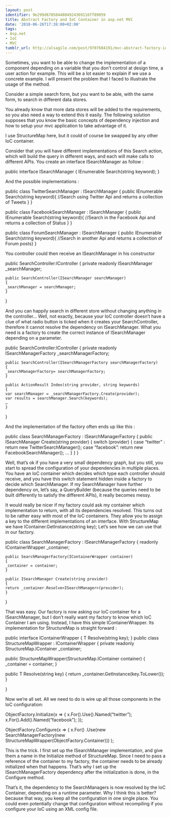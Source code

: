 ```yaml
---
layout: post
identifier: 9e299d6785844804924369116ff89059
title: Abstract Factory and IoC Container in asp.net MVC
date: '2010-06-26T17:38:00+02:00'
tags:
- Asp.net
- IoC
- MVC
tumblr_url: http://alsagile.com/post/9707604191/mvc-abstract-factory-ioc
---
```

Sometimes, you want to be able to change the implementation of a component depending on a variable that you don’t control at design time, a user action for example. This will be a lot easier to explain if we use a concrete example. I will present the problem that I faced to illustrate the usage of the method.

Consider a simple search form, but you want to be able, with the same form, to search in different data stores.

You already know that more data stores will be added to the requirements, so you also need a way to extend this it easily. The following solution supposes that you know the basic concepts of dependency injection and how to setup your mvc application to take advantage of it.

I use StructureMap here, but it could of course be swapped by any other IoC container.

Consider that you will have different implementations of this Search action, which will build the query in different ways, and each will make calls to different APIs. You create an interface ISearchManager as follow :

public interface ISearchManager
{
    IEnumerable<ResultItem> Search(string keyword);
}

And the possible implementations :

public class TwitterSearchManager&#160;: ISearchManager
{
    public IEnumerable<ResultItem> Search(string keyword){ //Search using Twitter Api and returns a collection of Tweets }
}

public class FacebookSearchManager : ISearchManager
{
    public IEnumerable<ResultItem> Search(string keyword){ //Search in the Facebook Api and returns a collection of Status }
}

public class ForumSearchManager : ISearchManager
{
    public IEnumerable<ResultItem> Search(string keyword){ //Search in another Api and returns a collection of Forum posts}
}

You controller could then receive an ISearchManager in his constructor

public SearchController:IController
{
    private readonly ISearchManager _searchManager;

    public SearchController(ISearchManager searchManager)
    {
	_searchManager = searchManager;
    }
}

And you can happily search in different store without changing anything in the controller… Well, not exactly, because your IoC controller doesn’t have a clue of what radio button is ticked when it creates your SearchController, therefore it cannot resolve the dependency on ISearchManager. What you need is a factory to create the correct instance of ISearchManager depending on a parameter.

public SearchController:IController
{
    private readonly ISearchManagerFactory _searchManagerFactory;

    public SearchController(ISearchManagerFactory searchManagerFactory)
    {
	_searchManagerFactory= searchManagerFactory;
    }

    public ActionResult Index(string provider, string keywords)
    {
	var searchManager = _searchManagerFactory.Create(provider);
	var results = searchManager.Search(keywords);
	…
    }
}

And the implementation of the factory often ends up like this :


public class SearchManagerFactory : ISearchManagerFactory
{
    public ISearchManager Create(string provider)
    {
	switch (provider)
	{
	    case “twitter” : return new TwitterSearchManager();
	    case “facebook”: return new FacebookSearchManager();
	    …
	}
     }
}

Well, that’s ok if you have a very small dependency graph, but you still, you start to spread the configuration of your dependencies in multiple places. You have an IoC container which decides which type each controller should receive, and you have this switch statement hidden inside a factory to decide which SearchManager. If my SearchManager have further dependency on, let’s say, a QueryBuilder (because the queries need to be built differently to satisfy the different APIs), it really becomes messy.

It would really be nicer if my factory could ask my container which implementation to return, with all its dependencies resolved. This turns out to be rather easy with most of the IoC containers.
  They allow you to assign a key to the different implementations of an interface. With StructureMap we have IContainer.GetInstance<T>(string key); Let’s see how we can use that in our factory.

public class SearchManagerFactory : ISearchManagerFactory
{
    readonly IContainerWrapper _container;

    public SearchManagerFactory(IContainerWrapper container)
    {
	_container = container;
    }

    public ISearchManager Create(string provider)
    {
	return _container.Resolve<ISearchManager>(provider);
    }
}

That was easy. Our factory is now asking our IoC container for a ISearchManager, but I don’t really want my factory to know which IoC Container I am using. Instead, I have this simple IContainerWrapper. Its implementation for StructureMap is straight forward :

public interface IContainerWrapper
{
    T Resolve<t>(string key);
}
public class StructureMapWrapper : IContainerWrapper
{
    private readonly StructureMap.IContainer _container;

public StructureMapWrapper(StructureMap.IContainer container)
{
    _container = container;
}

public T Resolve<T>(string key)
{
    return _container.GetInstance<T>(key.ToLower());
}


}

Now we’re all set. All we need to do is wire up all those components in the IoC configuration:

ObjectFactory.Initialize(x =&gt;
{
     x.For<ISearchManager>().Use<twittersearchmanager>().Named(“twitter”);
     x.For<ISearchManager>().Add<facebooksearchmanager>().Named(“facebook”);
});

ObjectFactory.Configure(x =>
{
     x.For<ISearchManagerFactory>()
       .Use(new SearchManagerFactory(new StructureMapWrapper(ObjectFactory.Container)))
);

This is the trick. I first set up the ISearchManager implementation, and give them a name in the Initialize method of StructureMap. Since I need to pass a reference of the container to my factory, the container needs to be already initialized when that happens. That’s why I set up the ISearchManagerFactory dependency after the initialization is done, in the Configure method.

That’s it, the dependency to the SearchManagers is now resolved by the IoC Container, depending on a runtime parameter. Why I think this is better? because that way, you keep all the configuration in one single place. You could even potentially change that configuration without recompiling if you configure your IoC using an XML config file.
